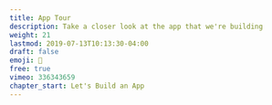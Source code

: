 ```yaml
---
title: App Tour
description: Take a closer look at the app that we're building
weight: 21
lastmod: 2019-07-13T10:13:30-04:00
draft: false
emoji: 🎫
free: true
vimeo: 336343659
chapter_start: Let's Build an App
---
```



